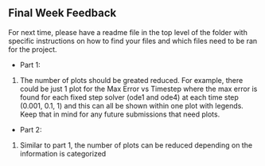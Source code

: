 ## Final Week Feedback
For next time, please have a readme file in the top level of the folder with specific instructions on how to find your files and which files need to be ran for the project. 
- Part 1:
1) The number of plots should be greated reduced. For example, there could be just 1 plot for the Max Error vs Timestep where the max error is found for each fixed step solver (ode1 and ode4) at each time step (0.001, 0.1, 1) and this can all be shown within one plot with legends. Keep that in mind for any future submissions that need plots.
- Part 2:
1) Similar to part 1, the number of plots can be reduced depending on the information is categorized 
